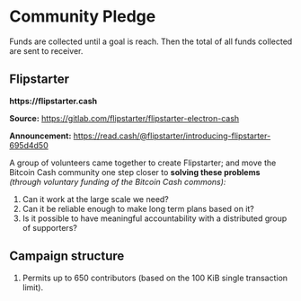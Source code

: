 # Community Pledge

Funds are collected until a goal is reach. Then the total of all funds collected are sent to receiver.

## Flipstarter

__https://flipstarter.cash__

__Source:__ https://gitlab.com/flipstarter/flipstarter-electron-cash

__Announcement:__ https://read.cash/@flipstarter/introducing-flipstarter-695d4d50

A group of volunteers came together to create Flipstarter; and move the Bitcoin Cash community one step closer to __solving these problems__ _(through voluntary funding of the Bitcoin Cash commons):_

1. Can it work at the large scale we need?
2. Can it be reliable enough to make long term plans based on it?
3. Is it possible to have meaningful accountability with a distributed group of supporters?

## Campaign structure

1. Permits up to 650 contributors (based on the 100 KiB single transaction limit).
